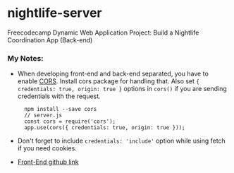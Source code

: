 # nightlife-server
Freecodecamp Dynamic Web Application Project: Build a Nightlife Coordination App (Back-end)

### My Notes:

- When developing front-end and back-end separated, you have to enable [CORS](https://developer.mozilla.org/en-US/docs/Web/HTTP/CORS).
Install cors package for handling that. Also set `{ credentials: true, origin: true }` options in `cors()` if you are sending credentials with the request.

        npm install --save cors
        // server.js
        const cors = require('cors');
        app.use(cors({ credentials: true, origin: true }));

- Don't forget to include `credentials: 'include'` option while using fetch if you need cookies.
- [Front-End github link](https://github.com/yavuzovski/nightlife-client)
